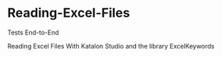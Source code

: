 # Reading-Excel-Files

Tests End-to-End

Reading Excel Files With Katalon Studio and the library ExcelKeywords
